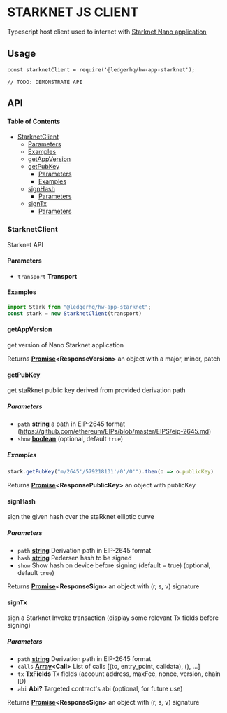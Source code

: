 # STARKNET JS CLIENT

Typescript host client used to interact with [Starknet Nano application](https://github.com/LedgerHQ/nano-rapp-starknet)

## Usage

    const starknetClient = require('@ledgerhq/hw-app-starknet');

    // TODO: DEMONSTRATE API

## API

<!-- Generated by documentation.js. Update this documentation by updating the source code. -->

#### Table of Contents

*   [StarknetClient](#starknetclient)
    *   [Parameters](#parameters)
    *   [Examples](#examples)
    *   [getAppVersion](#getappversion)
    *   [getPubKey](#getpubkey)
        *   [Parameters](#parameters-1)
        *   [Examples](#examples-1)
    *   [signHash](#signhash)
        *   [Parameters](#parameters-2)
    *   [signTx](#signtx)
        *   [Parameters](#parameters-3)

### StarknetClient

Starknet API

#### Parameters

*   `transport` **Transport** 

#### Examples

```javascript
import Stark from "@ledgerhq/hw-app-starknet";
const stark = new StarknetClient(transport)
```

#### getAppVersion

get version of Nano Starknet application

Returns **[Promise](https://developer.mozilla.org/docs/Web/JavaScript/Reference/Global_Objects/Promise)\<ResponseVersion>** an object with a major, minor, patch

#### getPubKey

get staRknet public key derived from provided derivation path

##### Parameters

*   `path` **[string](https://developer.mozilla.org/docs/Web/JavaScript/Reference/Global_Objects/String)** a path in EIP-2645 format (<https://github.com/ethereum/EIPs/blob/master/EIPS/eip-2645.md>)
*   `show` **[boolean](https://developer.mozilla.org/docs/Web/JavaScript/Reference/Global_Objects/Boolean)**  (optional, default `true`)

##### Examples

```javascript
stark.getPubKey("m/2645'/579218131'/0'/0'").then(o => o.publicKey)
```

Returns **[Promise](https://developer.mozilla.org/docs/Web/JavaScript/Reference/Global_Objects/Promise)\<ResponsePublicKey>** an object with publicKey

#### signHash

sign the given hash over the staRknet elliptic curve

##### Parameters

*   `path` **[string](https://developer.mozilla.org/docs/Web/JavaScript/Reference/Global_Objects/String)** Derivation path in EIP-2645 format
*   `hash` **[string](https://developer.mozilla.org/docs/Web/JavaScript/Reference/Global_Objects/String)** Pedersen hash to be signed
*   `show`  Show hash on device before signing (default = true) (optional, default `true`)

Returns **[Promise](https://developer.mozilla.org/docs/Web/JavaScript/Reference/Global_Objects/Promise)\<ResponseSign>** an object with (r, s, v) signature

#### signTx

sign a Starknet Invoke transaction (display some relevant Tx fields before signing)

##### Parameters

*   `path` **[string](https://developer.mozilla.org/docs/Web/JavaScript/Reference/Global_Objects/String)** Derivation path in EIP-2645 format
*   `calls` **[Array](https://developer.mozilla.org/docs/Web/JavaScript/Reference/Global_Objects/Array)\<Call>** List of calls \[(to, entry_point, calldata), (), ...]
*   `tx` **TxFields** Tx fields (account address, maxFee, nonce, version, chain ID)
*   `abi` **Abi?** Targeted contract's abi (optional, for future use)

Returns **[Promise](https://developer.mozilla.org/docs/Web/JavaScript/Reference/Global_Objects/Promise)\<ResponseSign>** an object with (r, s, v) signature
